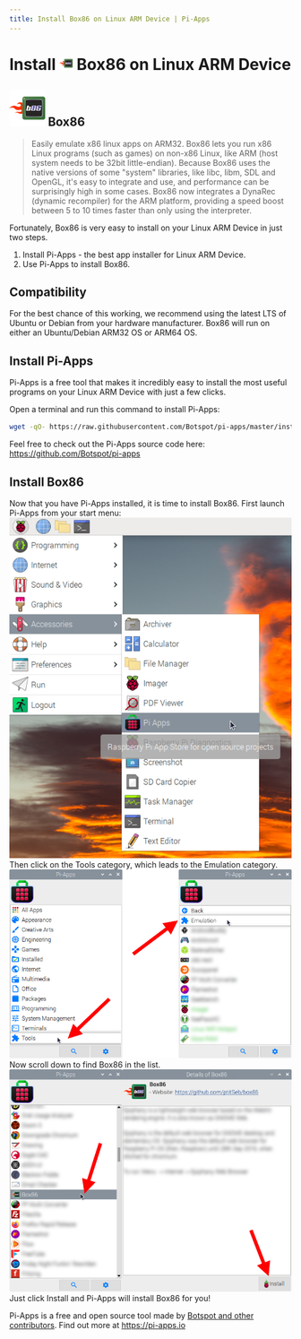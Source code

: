 ```yaml
---
title: Install Box86 on Linux ARM Device | Pi-Apps
---
```

<div class="simple-install-content content">

# Install <img src="/img/app-icons/Box86/icon-64.png" height=24> Box86 on Linux ARM Device

## <img src="/img/app-icons/Box86/icon-64.png"> Box86
> Easily emulate x86 linux apps on ARM32.
> Box86 lets you run x86 Linux programs (such as games) on non-x86 Linux, like ARM (host system needs to be 32bit little-endian).
> Because Box86 uses the native versions of some "system" libraries, like libc, libm, SDL and OpenGL, it's easy to integrate and use, and performance can be surprisingly high in some cases.
> Box86 now integrates a DynaRec (dynamic recompiler) for the ARM platform, providing a speed boost between 5 to 10 times faster than only using the interpreter.

Fortunately, Box86 is very easy to install on your Linux ARM Device in just two steps.
1. Install Pi-Apps - the best app installer for Linux ARM Device.
2. Use Pi-Apps to install Box86.
</div>
<div class="simple-install-content content">

## Compatibility
For the best chance of this working, we recommend using the latest LTS of Ubuntu or Debian from your hardware manufacturer.
Box86 will run on either an Ubuntu/Debian ARM32 OS or ARM64 OS.
</div>
<div class="simple-install-content content">

## Install Pi-Apps

Pi-Apps is a free tool that makes it incredibly easy to install the most useful programs on your Linux ARM Device with just a few clicks.

Open a terminal and run this command to install Pi-Apps:
```bash
wget -qO- https://raw.githubusercontent.com/Botspot/pi-apps/master/install | bash
```
Feel free to check out the Pi-Apps source code here: https://github.com/Botspot/pi-apps
</div>
<div class="simple-install-content content">

## Install Box86

Now that you have Pi-Apps installed, it is time to install Box86.
First launch Pi-Apps from your start menu:
<img src="/img/start-menu.png">
Then click on the Tools category, which leads to the Emulation category.
<img src="/img/category-selections/Emulation.png">
Now scroll down to find Box86 in the list.
<img src="/img/app-icons/Box86/app-selection.png">
Just click Install and Pi-Apps will install Box86 for you!
</div>
<div class="simple-install-content content">

Pi-Apps is a free and open source tool made by [Botspot and other contributors](/about/#contributors). Find out more at https://pi-apps.io
</div>
